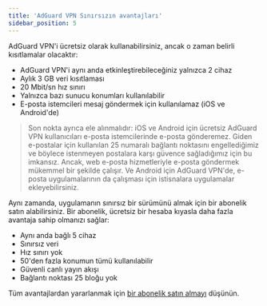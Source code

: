 ```yaml
---
title: 'AdGuard VPN Sınırsızın avantajları'
sidebar_position: 5
---
```

 
AdGuard VPN'i ücretsiz olarak kullanabilirsiniz, ancak o zaman belirli kısıtlamalar olacaktır:

* AdGuard VPN'i aynı anda etkinleştirebileceğiniz yalnızca 2 cihaz
* Aylık 3 GB veri kısıtlaması
* 20 Mbit/sn hız sınırı
* Yalnızca bazı sunucu konumları kullanılabilir
* E-posta istemcileri mesaj göndermek için kullanılamaz (iOS ve Android'de)

> Son nokta ayrıca ele alınmalıdır: iOS ve Android için ücretsiz AdGuard VPN kullanıcıları e-posta istemcilerinde e-posta gönderemez. Giden e-postalar için kullanılan 25 numaralı bağlantı noktasını engellediğimiz ve böylece istenmeyen postalara karşı güvence sağladığımız için bu imkansız. Ancak, web e-posta hizmetleriyle e-posta göndermek mükemmel bir şekilde çalışır. Ve Android için AdGuard VPN'de, e-posta uygulamalarının da çalışması için istisnalara uygulamalar ekleyebilirsiniz.

Aynı zamanda, uygulamanın sınırsız bir sürümünü almak için bir abonelik satın alabilirsiniz. Bir abonelik, ücretsiz bir hesaba kıyasla daha fazla avantaja sahip olmanızı sağlar:

* Aynı anda bağlı 5 cihaz
* Sınırsız veri
* Hız sınırı yok
* 50'den fazla konumun tümü kullanılabilir
* Güvenli canlı yayın akışı
* Bağlantı noktası 25 bloğu yok

Tüm avantajlardan yararlanmak için [bir abonelik satın almayı](subscription.md) düşünün.